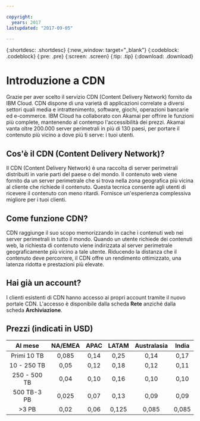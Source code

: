 ```yaml
---

copyright:
  years: 2017
lastupdated: "2017-09-05"

---
```


{:shortdesc: .shortdesc}
{:new_window: target="_blank"}
{:codeblock: .codeblock}
{:pre: .pre}
{:screen: .screen}
{:tip: .tip}
{:download: .download}

# Introduzione a CDN

Grazie per aver scelto il servizio CDN (Content Delivery Network) fornito da IBM Cloud. CDN dispone di una varietà di applicazioni correlate a diversi settori quali media e intrattenimento, software, giochi, operazioni bancarie ed e-commerce. IBM Cloud ha collaborato con Akamai per offrire le funzioni più complete, mantenendo al contempo l'accessibilità dei prezzi. Akamai vanta oltre 200.000 server perimetrali in più di 130 paesi, per portare il contenuto più vicino a dove più ti serve: i tuoi utenti.

## Cos'è il CDN (Content Delivery Network)?

Il CDN (Content Delivery Network) è una raccolta di server perimetrali distribuiti in varie parti del paese o del mondo. Il contenuto web viene fornito da un server perimetrale che si trova nella zona geografica più vicina al cliente che richiede il contenuto. Questa tecnica consente agli utenti di ricevere il contenuto con meno ritardi. Fornisce un'esperienza complessiva migliore per i tuoi clienti.

## Come funzione CDN?

CDN raggiunge il suo scopo memorizzando in cache i contenuti web nei server perimetrali in tutto il mondo. Quando un utente richiede dei contenuti web, la richiesta di contenuto viene indirizzata al server perimetrale geograficamente più vicino a tale utente. Riducendo la distanza che il contenuto deve percorrere, il CDN offre un rendimento ottimizzato, una latenza ridotta e prestazioni più elevate.  


## Hai già un account?

I  clienti esistenti di CDN hanno accesso ai propri account tramite il nuovo portale CDN. L'accesso è disponibile dalla scheda **Rete** anziché dalla scheda **Archiviazione**.


## Prezzi (indicati in USD)

| Al mese | NA/EMEA | APAC | LATAM | Australasia | India |
|:---------------:|:-------------:|:-------------:|:-------------:|:-----------:|:-------------:|
| Primi 10 TB | 0,085 | 0,14  | 0,25  | 0,14  | 0,17 |
| 10 - 250 TB  | 0,05  | 0,12 | 0,18  | 0,12 | 0,11 |
| 250 - 500 TB | 0,04  | 0,10 | 0,16  | 0,10 | 0,10 |
| 500 TB-3 PB   | 0,025 | 0,07  | 0,13  | 0,09 | 0,09 |
|  \>3 PB      | 0,02  | 0,06 | 0,125 | 0,085 | 0,085 |
